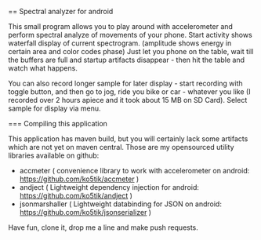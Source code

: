 
== Spectral analyzer for android

This small program allows you to play around with accelerometer and perform spectral analyze of
movements of your phone. Start activity shows waterfall display of current spectrogram. (amplitude
shows energy in certain area and color codes phase) Just let  you phone on the table, wait till the buffers
are  full and startup artifacts disappear -  then hit the table and watch what happens.

You can also record longer sample for later display  -  start recording with toggle button,  and then go to jog,
ride you bike or car - whatever you like (I recorded over 2 hours apiece and it took about 15 MB on SD Card).  Select
sample for display via menu.

=== Compiling this application

This application has maven build, but you will certainly lack some artifacts which are not yet on maven central.
Those are my opensourced utility libraries available on github:

  - accmeter ( convenience library to work with accelerometer on android:  https://github.com/ko5tik/accmeter )
  - andject ( Lightweight dependency injection for android: https://github.com/ko5tik/andject )
  - jsonmarshaller ( Lightweight databinding for JSON on android:  https://github.com/ko5tik/jsonserializer )


Have fun,  clone it, drop me a line and make push requests.
